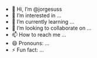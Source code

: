 - 👋 Hi, I’m @jorgesuss
- 👀 I’m interested in ...
- 🌱 I’m currently learning ...
- 💞️ I’m looking to collaborate on ...
- 📫 How to reach me ...
- 😄 Pronouns: ...
- ⚡ Fun fact: ...

<!---
jorgesuss/jorgesuss is a ✨ special ✨ repository because its `README.md` (this file) appears on your GitHub profile.
You can click the Preview link to take a look at your changes.
--->
